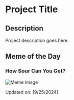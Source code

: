 # Project Title

## Description

Project description goes here.

## Meme of the Day

### How Sour Can You Get?
![Meme Image](https://i.redd.it/p3i1u9wwceqd1.png)

Updated on: [9/25/2024]
